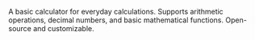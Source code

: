  A basic calculator for everyday calculations. Supports arithmetic operations, decimal numbers, and basic mathematical functions. Open-source and customizable.  
